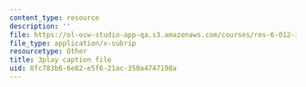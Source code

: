 ```yaml
---
content_type: resource
description: ''
file: https://ol-ocw-studio-app-qa.s3.amazonaws.com/courses/res-6-012-introduction-to-probability-spring-2018/8fc783b66e82e5f621ac350a4747198a_6UMv4vb4y7c.srt
file_type: application/x-subrip
resourcetype: Other
title: 3play caption file
uid: 8fc783b6-6e82-e5f6-21ac-350a4747198a
---
```

